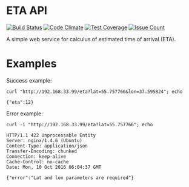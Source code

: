 # ETA API
[![Build Status](https://travis-ci.org/sadovnik/eta-api.svg?branch=master)](https://travis-ci.org/sadovnik/eta-api)
[![Code Climate](https://codeclimate.com/github/sadovnik/eta-api/badges/gpa.svg)](https://codeclimate.com/github/sadovnik/eta-api)
[![Test Coverage](https://codeclimate.com/github/sadovnik/eta-api/badges/coverage.svg)](https://codeclimate.com/github/sadovnik/eta-api/coverage)
[![Issue Count](https://codeclimate.com/github/sadovnik/eta-api/badges/issue_count.svg)](https://codeclimate.com/github/sadovnik/eta-api)

A simple web service for calculus of estimated time of arrival (ETA).

# Examples
Success example:
```
curl "http://192.168.33.99/eta?lat=55.757766&lon=37.595824"; echo
```

```
{"eta":12}
```

Error example:

```
curl -i "http://192.168.33.99/eta?lat=55.757766"; echo
```
```
HTTP/1.1 422 Unprocessable Entity
Server: nginx/1.4.6 (Ubuntu)
Content-Type: application/json
Transfer-Encoding: chunked
Connection: keep-alive
Cache-Control: no-cache
Date: Mon, 10 Oct 2016 06:04:37 GMT

{"error":"Lat and lon parameters are required"}
```
